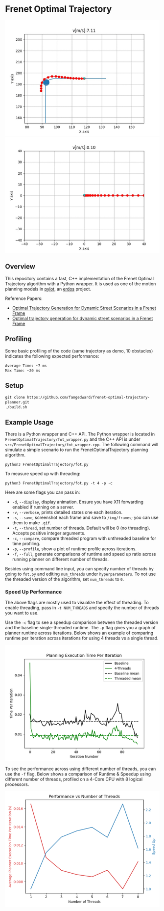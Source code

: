 # Frenet Optimal Trajectory
![FrenetOptimalTrajectory Demo](img/fot.gif)
![FrenetOptimalTrajectory Demo](img/fot2.gif)

## Overview
This repository contains a fast, C++ implementation of the Frenet Optimal
 Trajectory algorithm with a Python wrapper. It is used as one of the motion planning models in 
 [pylot](https://github.com/erdos-project/pylot), an [erdos](https://github.com/erdos-project) project.
 
Reference Papers:
- [Optimal Trajectory Generation for Dynamic Street Scenarios in a Frenet Frame](https://www.researchgate.net/profile/Moritz_Werling/publication/224156269_Optimal_Trajectory_Generation_for_Dynamic_Street_Scenarios_in_a_Frenet_Frame/links/54f749df0cf210398e9277af.pdf)
- [Optimal trajectory generation for dynamic street scenarios in a Frenet Frame](https://www.youtube.com/watch?v=Cj6tAQe7UCY)

## Profiling
Some basic profiling of the code (same trajectory as demo, 10 obstacles) 
indicates the following expected performance:
```
Average Time: ~7 ms
Max Time: ~20 ms
```

## Setup
```
git clone https://github.com/fangedward/frenet-optimal-trajectory-planner.git
./build.sh
```

## Example Usage
There is a Python wrapper and C++ API. The Python wrapper is located in 
`FrenetOptimalTrajectory/fot_wrapper.py` and the C++ API is under 
`src/FrenetOptimalTrajectory/fot_wrapper.cpp`.
The following command will simulate a simple scenario to run the
 FrenetOptimalTrajectory planning algorithm.
```
python3 FrenetOptimalTrajectory/fot.py
```

To measure speed up with threading:
```
python3 FrenetOptimalTrajectory/fot.py -t 4 -p -c
```

Here are some flags you can pass in:
* `-d`, `--display`, display animation. Ensure you have X11 forwarding enabled if running on a server.
* `-v`, `--verbose`, prints detailed states one each iteration.
* `-s`, `--save`, screenshot each frame and save to `/img/frames`; you can use them to make `.gif`.
* `-t`, `--thread`, set number of threads. Default will be 0 (no threading). Accepts positive integer arguments.
* `-c`, `--compare`, compare threaded program with unthreaded baseline for time profiling.
* `-p`, `--profile`, show a plot of runtime profile across iterations.
* `-f`, `--full`, generate comparisons of runtime and speed up ratio across running planner on different number of threads.


Besides using command line input, you can specify number of threads by going to `fot.py` and editing `num_threads` under `hyperparameters`. To not use the threaded version of the algorithm, set `num_threads` to `0`.

### Speed Up Performance

The above flags are mostly used to visualize the effect of threading. To enable threading, pass in `-t NUM_THREADS` and specify the number of threads you want to use. 

Use the `-c` flag to see a speedup comparison between the threaded version and the baseline single-threaded runtime. The `-p` flag gives you a graph of planner runtime across iterations. Below shows an example of comparing runtime per iteration across iterations for using 4 threads vs a single thread.

![Multi-threading Speed Up Performance Comparison](img/profile-comparison.png)

To see the performance across using different number of threads, you can use the `-f` flag. Below shows a comparison of Runtime & Speedup using different number of threads, profiled on a 4-Core CPU with 8 logical processors.

![Multi-threading Speed Up Performance Comparison](img/speed-up-comparison-8-threads.png)